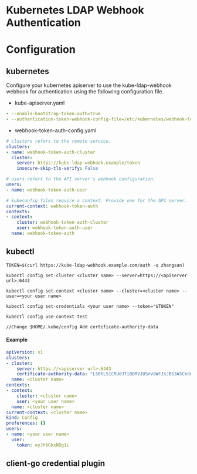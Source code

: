 # Kubernetes LDAP Webhook Authentication

# Configuration

## kubernetes
Configure your kubernetes apiserver to use the kube-ldap-webhook webhook for authentication using the following configuration file.

* kube-apiserver.yaml
```yaml
- --enable-bootstrap-token-auth=true
- --authentication-token-webhook-config-file=/etc/kubernetes/webhook-token-auth-config.yaml
```

* webhook-token-auth-config.yaml
```yaml
# clusters refers to the remote service.
clusters:
- name: webhook-token-auth-cluster
  cluster:
    server: https://kube-ldap-webhook.example/token
    insecure-skip-tls-verify: False

# users refers to the API server's webhook configuration.
users:
- name: webhook-token-auth-user

# kubeconfig files require a context. Provide one for the API server.
current-context: webhook-token-auth
contexts:
- context:
    cluster: webhook-token-auth-cluster
    user: webhook-token-auth-user
  name: webhook-token-auth
```

## kubectl
```
TOKEN=$(curl https://kube-ldap-webhook.example.com/auth -u zhangsan)

kubectl config set-cluster <cluster name> --server=https://<apiserver url>:6443

kubectl config set-context <cluster name> --cluster=<cluster name> --user=<your user name>

kubectl config set-credentials <your user name> --token="$TOKEN"

kubectl config use-context test

//Change $HOME/.kube/config Add certificate-authority-data
```

#### Example
```yaml
apiVersion: v1
clusters:
- cluster:
    server: https://<apiserver url>:6443
    certificate-authority-data: "LS0tLS1CRUdJTiBDRVJUSnVaWFJsJBS3A5CkdnSUhvaUVFN1Vrdk1kS0tLQo="
  name: <cluster name>
contexts:
- context:
    cluster: <cluster name>
    user: <your user name>
  name: <cluster name>
current-context: <cluster name>
kind: Config
preferences: {}
users:
- name: <your user name>
  user:
    token: eyJhbGkxNDg1L

```

## client-go credential plugin